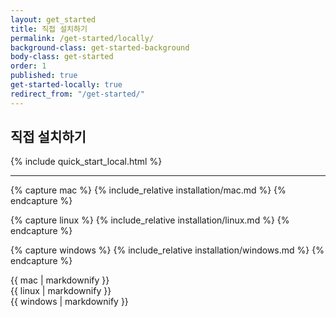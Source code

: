 ```yaml
---
layout: get_started
title: 직접 설치하기
permalink: /get-started/locally/
background-class: get-started-background
body-class: get-started
order: 1
published: true
get-started-locally: true
redirect_from: "/get-started/"
---
```


## 직접 설치하기

<div class="container-fluid quick-start-module quick-starts">
  <div class="row">
    <div class="col-md-12">
      {% include quick_start_local.html %}
    </div>
  </div>
</div>

---

{% capture mac %}
{% include_relative installation/mac.md %}
{% endcapture %}

{% capture linux %}
{% include_relative installation/linux.md %}
{% endcapture %}

{% capture windows %}
{% include_relative installation/windows.md %}
{% endcapture %}


<div id="installation">
  <div class="os macos">{{ mac | markdownify }}</div>
  <div class="os linux selected">{{ linux | markdownify }}</div>
  <div class="os windows">{{ windows | markdownify }}</div>
</div>

<script page-id="get-started-locally" src="{{ site.baseurl }}/assets/menu-tab-selection.js"></script>
<script src="{{ site.baseurl }}/assets/quick-start-module.js"></script>
<script src="{{ site.baseurl }}/assets/show-screencast.js"></script>
